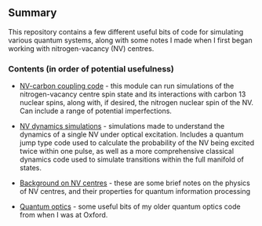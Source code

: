 ## Summary 

This repository contains a few different useful bits of code for simulating various quantum systems, along with some notes I made when I first began working with nitrogen-vacancy (NV) centres.

### Contents (in order of potential usefulness)

* [NV-carbon coupling code](NV-carbon%20coupling%20code) - this module can run simulations of the nitrogen-vacancy centre spin state and its interactions with carbon 13 nuclear spins, along with, if desired, the nitrogen nuclear spin of the NV. Can include a range of potential imperfections.

* [NV dynamics simulations](NV%20dynamics%20simulations) - simulations made to understand the dynamics of a single NV under optical excitation. Includes a quantum jump type code used to calculate the probability of the NV being excited twice within one pulse, as well as a more comprehensive classical dynamics code used to simulate transitions within the full manifold of states.

* [Background on NV centres](Background%20on%20NV%20centres) - these are some brief notes on the physics of NV centres, and their properties for quantum information processing
* [Quantum optics](Quantum%20optics) - some useful bits of my older quantum optics code from when I was at Oxford.
